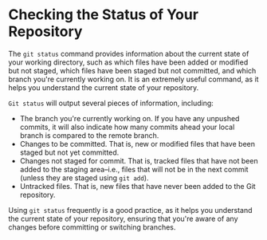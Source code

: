 # Checking the Status of Your Repository

The `git status` command provides information about the current state of your working directory, such as which files have been added or modified but not staged, which files have been staged but not committed, and which branch you're currently working on. It is an extremely useful command, as it helps you understand the current state of your repository.

`Git status` will output several pieces of information, including:

* The branch you're currently working on. If you have any unpushed commits, it will also indicate how many commits ahead your local branch is compared to the remote branch.
* Changes to be committed. That is, new or modified files that have been staged but not yet committed.
* Changes not staged for commit. That is, tracked files that have not been added to the staging area–i.e., files that will not be in the next commit (unless they are staged using `git add`).
* Untracked files. That is, new files that have never been added to the Git repository.

Using `git status` frequently is a good practice, as it helps you understand the current state of your repository, ensuring that you're aware of any changes before committing or switching branches.
